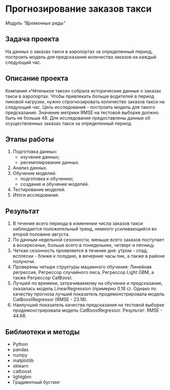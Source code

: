 # Прогнозирование заказов такси

_Модуль "Временные ряды"_


## Задача проекта

На данных о заказах такси в аэропортах за определенный период, построить модель для предсказания количества заказов на каждый следующий час.


## Описание проекта

Компания «Чётенькое такси» собрала исторические данные о заказах такси в аэропортах. 
Чтобы привлекать больше водителей в период пиковой нагрузки, нужно спрогнозировать количество заказов такси на следующий час. 
Цель исследования - построить модель для такого предсказания. Значение метрики RMSE на тестовой выборке должно быть не больше 48. 
Для исследования предоставлены данные об осуществленных заказах такси за определенный период.


## Этапы работы

1.  Подготовка данных:
    - изучение данных;
    - ресемплирование данных.
2.  Анализ данных.
3.  Обучение моделей:
    - подготовка к обучению;
    - создание и обучение моделей.
4.  Тестирование моделей.
5.  Итоги исследования.


## Результат

1. В течение всего периода в изменении числа заказов такси наблюдается положительный тренд, немного усиливающийся во второй половине августа. 
2. По данным недельной сезонности, меньше всего заказов поступает в воскресенье, больше всего в понедельник, четверг и пятницу. 
3. Четкая сезонность проявляется в течение дня: утром - спад; всплески - ближе к полудню, в вечерние часы пик, а также в районе полуночи.
4. Проверены четыре структуры машинного обучения: Линейная регрессия, Регрессор случайного леса, Регрессор Light GBM, а также Регрессор CatBoost. 
5. Лучшей по времени, затрачиваемому на обучение и предсказание, оказалась модель LinearRegression (примерно 0.18 с). Однако по качеству прогноза лучший показатель продемонстрировала модель CatBoostRegressor (RMSE - 23.18).
6. Наилучший показатель качества предсказания на тестовой выборке продемонстрировала модель CatBoostRegressor. Результат: RMSE - 44.68.


## Библиотеки и методы

- Python
- pandas
- numpy
- matplotlib
- sklearn
- catboost
- lightgbm
- Градиентный бустинг
